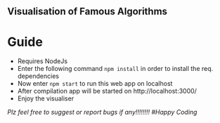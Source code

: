 ## Visualisation of Famous Algorithms

# Guide
-   Requires NodeJs
-   Enter the following command `npm install` in order to install the req. dependencies
-   Now enter `npm start` to run this web app on localhost
-   After compilation app will be started on http://localhost:3000/
-   Enjoy the visualiser

<i> Plz feel free to suggest or report bugs if any!!!!!!!! <i>
#Happy Coding
